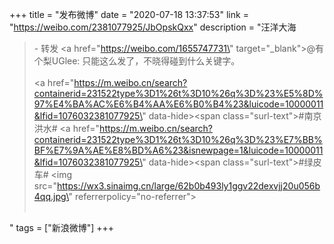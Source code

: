 +++
title = "发布微博"
date = "2020-07-18 13:37:53"
link = "https://weibo.com/2381077925/JbOpskQxx"
description = "汪洋大海<br><blockquote> - 转发 <a href=\"https://weibo.com/1655747731\" target=\"_blank\">@有个梨UGlee</a>: 只能这么发了，不晓得碰到什么关键字。 <br><br><a href=\"https://m.weibo.cn/search?containerid=231522type%3D1%26t%3D10%26q%3D%23%E5%8D%97%E4%BA%AC%E6%B4%AA%E6%B0%B4%23&luicode=10000011&lfid=1076032381077925\" data-hide><span class=\"surl-text\">#南京洪水#</span></a> <a href=\"https://m.weibo.cn/search?containerid=231522type%3D1%26t%3D10%26q%3D%23%E7%BB%BF%E7%9A%AE%E8%BD%A6%23&isnewpage=1&luicode=10000011&lfid=1076032381077925\" data-hide><span class=\"surl-text\">#绿皮车#</span></a> <img src=\"https://wx3.sinaimg.cn/large/62b0b493ly1ggv22dexvjj20u056b4qq.jpg\" referrerpolicy=\"no-referrer\"><br><br></blockquote>"
tags = ["新浪微博"]
+++
